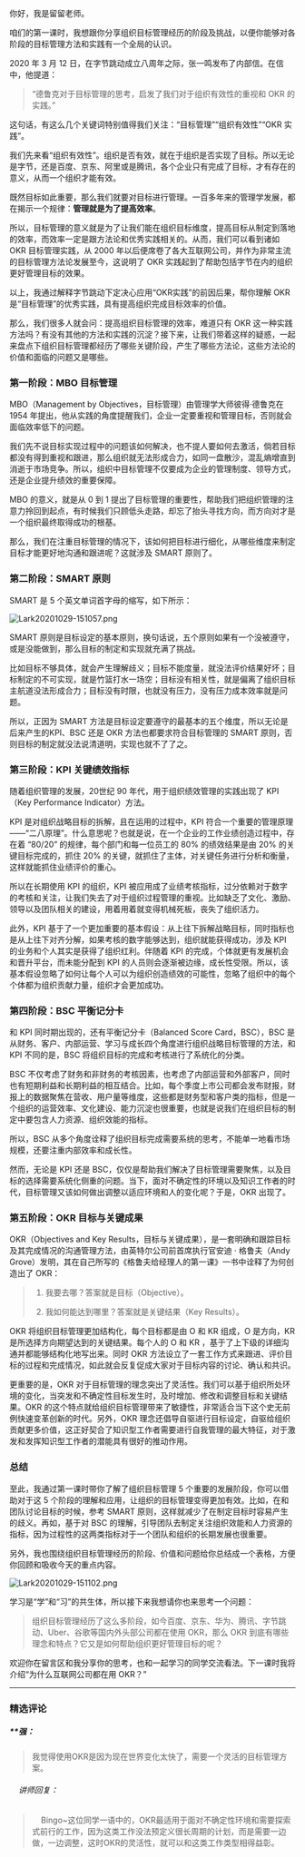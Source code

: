 <p data-nodeid="413" class="">你好，我是留留老师。</p>
<p data-nodeid="414">咱们的第一课时，我想跟你分享组织目标管理经历的阶段及挑战，以便你能够对各阶段的目标管理方法和实践有一个全局的认识。</p>
<p data-nodeid="415">2020 年 3 月 12 日，在字节跳动成立八周年之际，张一鸣发布了内部信。在信中，他提道：</p>
<blockquote data-nodeid="416">
<p data-nodeid="417">“德鲁克对于目标管理的思考，启发了我们对于组织有效性的重视和 OKR 的实践。”</p>
</blockquote>
<p data-nodeid="418">这句话，有这么几个关键词特别值得我们关注：“目标管理”“组织有效性”“OKR 实践”。</p>
<p data-nodeid="419">我们先来看“组织有效性”。组织是否有效，就在于组织是否实现了目标。所以无论是字节，还是百度、京东、阿里或是腾讯，各个企业只有完成了目标，才有存在的意义，从而一个组织才能有效。</p>
<p data-nodeid="420">既然目标如此重要，那么我们就要对目标进行管理。一百多年来的管理学发展，都在揭示一个规律：<strong data-nodeid="474">管理就是为了提高效率</strong>。</p>
<p data-nodeid="421">所以，目标管理的意义就是为了让我们能在组织目标维度，提高目标从制定到落地的效率，而效率一定是跟方法论和优秀实践相关的。从而，我们可以看到诸如 OKR 目标管理实践，从 2000 年以后便席卷了各大互联网公司，并作为非常主流的目标管理方法论发展至今，这说明了 OKR 实践起到了帮助包括字节在内的组织更好管理目标的效果。</p>
<p data-nodeid="422">以上，我通过解释字节跳动下定决心应用“OKR实践”的前因后果，帮你理解 OKR 是“目标管理”的优秀实践，具有提高组织完成目标效率的价值。</p>
<p data-nodeid="423">那么，我们很多人就会问：提高组织目标管理的效率，难道只有 OKR 这一种实践方法吗？有没有其他的方法和实践的沉淀？接下来，让我们带着这样的疑惑，一起来盘点下组织目标管理都经历了哪些关键阶段，产生了哪些方法论，这些方法论的价值和面临的问题又是哪些。</p>
<h3 data-nodeid="424">第一阶段：MBO 目标管理</h3>
<p data-nodeid="425">MBO（Management by Objectives，目标管理）由管理学大师彼得·德鲁克在 1954 年提出，他从实践的角度提醒我们，企业一定要重视和管理目标，否则就会面临效率低下的问题。</p>
<p data-nodeid="426">我们先不说目标实现过程中的问题该如何解决，也不提人要如何去激活，倘若目标都没有得到重视和跟进，那么组织就无法形成合力，如同一盘散沙，混乱熵增直到消逝于市场竞争。所以，组织中目标管理不仅要成为企业的管理制度、领导方式，还是企业提升绩效的重要保障。</p>
<p data-nodeid="427">MBO 的意义，就是从 0 到 1 提出了目标管理的重要性，帮助我们把组织管理的注意力拎回到起点，有时候我们只顾低头走路，却忘了抬头寻找方向，而方向对才是一个组织最终取得成功的根基。</p>
<p data-nodeid="428">那么，我们在注重目标管理的情况下，该如何把目标进行细化，从哪些维度来制定目标才能更好地沟通和跟进呢？这就涉及 SMART 原则了。</p>
<h3 data-nodeid="429">第二阶段：SMART 原则</h3>
<p data-nodeid="1124">SMART 是 5 个英文单词首字母的缩写，如下所示：</p>
<p data-nodeid="1125" class=""><img src="https://s0.lgstatic.com/i/image/M00/65/4B/CgqCHl-aa2SABohFAAGrI3D5_pc541.png" alt="Lark20201029-151057.png" data-nodeid="1129"></p>


<p data-nodeid="432">SMART 原则是目标设定的基本原则，换句话说，五个原则如果有一个没被遵守，或是没能做到，那么目标的制定和实现就充满了挑战。</p>
<p data-nodeid="433">比如目标不够具体，就会产生理解歧义；目标不能度量，就没法评价结果好坏；目标制定的不可实现，就是竹篮打水一场空；目标没有相关性，就是偏离了组织目标主航道没法形成合力；目标没有时限，也就没有压力，没有压力成本效率就是问题。</p>
<p data-nodeid="434">所以，正因为 SMART 方法是目标设定要遵守的最基本的五个维度，所以无论是后来产生的KPI、BSC 还是 OKR 方法也都要求符合目标管理的 SMART 原则，否则目标的制定就没法说清道明，实现也就不了了之。</p>
<h3 data-nodeid="435">第三阶段：KPI 关键绩效指标</h3>
<p data-nodeid="436">随着组织管理的发展，20世纪 90 年代，用于组织绩效管理的实践出现了 KPI（Key Performance Indicator）方法。</p>
<p data-nodeid="437">KPI 是对组织战略目标的拆解，且在运用的过程中，KPI 符合一个重要的管理原理——“二八原理”。什么意思呢？也就是说，在一个企业的工作业绩创造过程中，存在着 “80/20” 的规律，每个部门和每一位员工的 80% 的绩效结果是由 20% 的关键目标完成的，抓住 20% 的关键，就抓住了主体，对关键任务进行分析和衡量，这样就能抓住业绩评价的重心。</p>
<p data-nodeid="438">所以在长期使用 KPI 的组织，KPI 被应用成了业绩考核指标，过分依赖对于数字的考核和关注，让我们失去了对于组织过程管理的重视。比如缺乏了文化、激励、领导以及团队相关的建设，用着用着就变得机械死板，丧失了组织活力。</p>
<p data-nodeid="439">此外，KPI 基于了一个更加重要的基本假设：从上往下拆解战略目标，同时指标也是从上往下对齐分解，如果考核的数字能够达到，组织就能获得成功，涉及 KPI 的业务和个人其实是获得了组织红利。伴随着 KPI 的完成，个体就更有发展机会和晋升平台，而未能分配到 KPI 的人员则会逐渐被边缘，成长性受限。所以，该基本假设忽略了如何让每个人可以为组织创造绩效的可能性，忽略了组织中的每个个体都为组织贡献力量，组织才会更加成功。</p>
<h3 data-nodeid="440">第四阶段：BSC 平衡记分卡</h3>
<p data-nodeid="441">和 KPI 同时期出现的，还有平衡记分卡（Balanced Score Card，BSC），BSC 是从财务、客户、内部运营、学习与成长四个角度进行组织战略目标管理的方法，和 KPI 不同的是，BSC 将组织目标的完成和考核进行了系统化的分类。</p>
<p data-nodeid="442">BSC 不仅考虑了财务和非财务的考核因素，也考虑了内部运营和外部客户，同时也有短期利益和长期利益的相互结合。比如，每个季度上市公司都会发布财报，财报上的数据聚焦在营收、用户量等维度，这些都是财务型和客户类的指标，但是一个组织的运营效率、文化建设、能力沉淀也很重要，也就是说我们在组织目标的制定中要包含人力资源、组织效能的指标。</p>
<p data-nodeid="443">所以，BSC 从多个角度诠释了组织目标完成需要系统的思考，不能单一地看市场规模，还要注重内部效率和成长性。</p>
<p data-nodeid="444">然而，无论是 KPI 还是 BSC，仅仅是帮助我们解决了目标管理需要聚焦，以及目标的选择需要系统化侧重的问题。当下，面对不确定性的环境以及知识工作者的时代，目标管理又该如何做出调整以适应环境和人的变化呢？于是，OKR 出现了。</p>
<h3 data-nodeid="445">第五阶段：OKR 目标与关键成果</h3>
<p data-nodeid="446">OKR（Objectives and Key Results，目标与关键成果），是一套明确和跟踪目标及其完成情况的沟通管理方法，由英特尔公司前首席执行官安迪 · 格鲁夫（Andy Grove）发明，其在自己所写的《格鲁夫给经理人的第一课》一书中诠释了为何创造出了 OKR：</p>
<blockquote data-nodeid="447">
<ol data-nodeid="448">
<li data-nodeid="449">
<p data-nodeid="450">我要去哪？答案就是目标（Objective）。</p>
</li>
<li data-nodeid="451">
<p data-nodeid="452">我如何能达到哪里？答案就是关键结果（Key Results）。</p>
</li>
</ol>
</blockquote>
<p data-nodeid="453">OKR 将组织目标管理更加结构化，每个目标都是由 O 和 KR 组成，O 是方向，KR 是所选择方向期望达到的关键结果。每个人的 O 和 KR ，基于了上下级的详细沟通并都能够结构化地写出来。同时 OKR 方法设立了一套工作方式来跟进、评价目标的过程和完成情况，如此就会反复促成大家对于目标内容的讨论、确认和共识。</p>
<p data-nodeid="454">更重要的是，OKR 对于目标管理的理念突出了灵活性。我们可以基于组织所处环境的变化，当突发和不确定性目标发生时，及时增加、修改和调整目标和关键结果。OKR 的这个特点就给组织目标管理带来了敏捷性，非常适合当下这个史无前例快速变革创新的时代。另外，OKR 理念还倡导自驱进行目标设定，自驱给组织贡献更多价值，这正好契合了知识型工作者需要进行自我管理的最大特征，对于激发和发挥知识型工作者的潜能具有很好的推动作用。</p>
<h3 data-nodeid="455">总结</h3>
<p data-nodeid="456">至此，我通过第一课时带你了解了组织目标管理 5 个重要的发展阶段，你可以借助对于这 5 个阶段的理解和应用，让组织的目标管理变得更加有效。比如，在和团队讨论目标的时候，参考 SMART 原则，这样就减少了在制定目标时容易产生的歧义。再如，基于对 BSC 的理解，引导团队去制定关注组织效能和人力资源的指标，因为过程性的这两类指标对于一个团队和组织的长期发展也很重要。</p>
<p data-nodeid="714">另外，我也围绕组织目标管理经历的阶段、价值和问题给你总结成一个表格，方便你回顾和吸收今天的重点内容。</p>
<p data-nodeid="715" class=""><img src="https://s0.lgstatic.com/i/image/M00/65/4B/CgqCHl-aa1mATvNLAAEig3NRpwg094.png" alt="Lark20201029-151102.png" data-nodeid="719"></p>


<p data-nodeid="459">学习是“学”和“习”的共生体，所以接下来我想请你也来思考一个问题：</p>
<blockquote data-nodeid="460">
<p data-nodeid="461">组织目标管理经历了这么多阶段，如今百度、京东、华为、腾讯、字节跳动、Uber、谷歌等国内外头部公司都在使用 OKR，那么 OKR 到底有哪些理念和特点？它又是如何帮助组织更好管理目标的呢？</p>
</blockquote>
<p data-nodeid="462" class="">欢迎你在留言区和我分享你的思考，也和一起学习的同学交流看法。下一课时我将介绍“为什么互联网公司都在用 OKR？”</p>

---

### 精选评论

##### **强：
> 我觉得使用OKR是因为现在世界变化太快了，需要一个灵活的目标管理方案。

 ###### &nbsp;&nbsp;&nbsp; 讲师回复：
> &nbsp;&nbsp;&nbsp; Bingo~这位同学一语中的，OKR最适用于面对不确定性环境和需要探索式前行的工作，因为这类工作没法预定义很长周期的计划，而是需要一边做，一边调整，这时OKR的灵活性，就可以和这类工作类型相得益彰。

